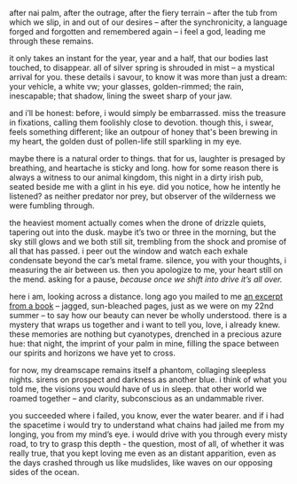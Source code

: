after nai palm, after the outrage, after the fiery terrain – after the tub from which we slip, in and out of our desires – after the synchronicity, a language forged and forgotten and remembered again – i feel a god, leading me through these remains.

it only takes an instant for the year, year and a half, that our bodies last touched, to disappear. all of silver spring is shrouded in mist – a mystical arrival for you. these details i savour, to know it was more than just a dream: your vehicle, a white vw; your glasses, golden-rimmed; the rain, inescapable; that shadow, lining the sweet sharp of your jaw.

and i’ll be honest: before, i would simply be embarrassed. miss the treasure in fixations, calling them foolishly close to devotion. though this, i swear, feels something different; like an outpour of honey that's been brewing in my heart, the golden dust of pollen-life still sparkling in my eye.

maybe there is a natural order to things. that for us, laughter is presaged by breathing, and heartache is sticky and long. how for some reason there is always a witness to our animal kingdom, this night in a dirty irish pub, seated beside me with a glint in his eye. did you notice, how he intently he listened? as neither predator nor prey, but observer of the wilderness we were fumbling through.

the heaviest moment actually comes when the drone of drizzle quiets, tapering out into the dusk. maybe it’s two or three in the morning, but the sky still glows and we both still sit, trembling from the shock and promise of all that has passed. i peer out the window and watch each exhale condensate beyond the car’s metal frame. silence, you with your thoughts, i measuring the air between us. then you apologize to me, your heart still on the mend. asking for a pause, _because once we shift into drive it’s all over._

here i am, looking across a distance. long ago you mailed to me [an excerpt from a book](http://www.msusvisualarts.weebly.com/uploads/3/8/2/9/38292135/solnit_reading.pdf) – jagged, sun-bleached pages, just as we were on my 22nd summer – to say how our beauty can never be wholly understood. there is a mystery that wraps us together and i want to tell you, love, i already knew. these memories are nothing but cyanotypes, drenched in a precious azure hue: that night, the imprint of your palm in mine, filling the space between our spirits and horizons we have yet to cross.

for now, my dreamscape remains itself a phantom, collaging sleepless nights. sirens on prospect and darkness as another blue. i think of what you told me, the visions you would have of us in sleep. that other world we roamed together – and clarity, subconscious as an undammable river.

you succeeded where i failed, you know, ever the water bearer. and if i had the spacetime i would try to understand what chains had jailed me from my longing, you from my mind’s eye. i would drive with you through every misty road, to try to grasp this depth - the question, most of all, of whether it was really true, that you kept loving me even as an distant apparition, even as the days crashed through us like mudslides, like waves on our opposing sides of the ocean.